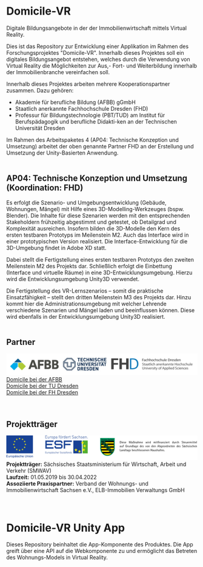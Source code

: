 # Domicile-VR #
Digitale Bildungsangebote in der der Immobilienwirtschaft mittels Virtual Reality.

Dies ist das Repository zur Entwicklung einer Applikation im Rahmen des Forschungsprojektes "Domicile-VR". Innerhalb dieses Projektes soll ein digitales Bildungsangebot entstehen, welches durch die Verwendung von Virtual Reality die Möglichkeiten zur Aus,- Fort- und Weiterbildung innerhalb der Immobilienbranche vereinfachen soll.

Innerhalb dieses Projektes arbeiten mehrere Kooperationspartner zusammen. Dazu gehören:
* Akademie für berufliche Bildung (AFBB) gGmbH
* Staatlich anerkannte Fachhochschule Dresden (FHD)
* Professur für Bildungstechnologie (PBT/TUD) am Institut für Berufspädagogik und berufliche Didakti-ken an der Technischen Universität Dresden

Im Rahmen des Arbeitspaketes 4 (AP04: Technische Konzeption und Umsetzung) arbeitet der oben genannte Partner FHD an der Erstellung und Umsetzung der Unity-Basierten Anwendung.
<br><br>


## AP04: Technische Konzeption und Umsetzung (Koordination: FHD) ##
Es erfolgt die Szenario- und Umgebungsentwicklung (Gebäude, Wohnungen, Mängel) mit Hilfe eines 3D-Modelling-Werkzeuges (bspw. Blender). Die Inhalte für diese Szenarien werden mit den entsprechenden Stakeholdern frühzeitig abgestimmt und getestet, ob Detailgrad und Komplexität ausreichen. Insofern bilden die 3D-Modelle den Kern des ersten testbaren Prototyps im Meilenstein M2. Auch das Interface wird in einer prototypischen Version realisiert. Die Interface-Entwicklung für die 3D-Umgebung findet in Adobe XD statt.

Dabei stellt die Fertigstellung eines ersten testbaren Prototyps den zweiten Meilenstein M2 des Projekts dar. Schließlich erfolgt die Einbettung (Interface und virtuelle Räume) in eine 3D-Entwicklungsumgebung. Hierzu wird die Entwicklungsumgebung Unity3D verwendet.

Die Fertigstellung des VR-Lernszenarios – somit die praktische Einsatzfähigkeit – stellt den dritten Meilenstein M3 des Projekts dar. Hinzu kommt hier die Administrationsumgebung mit welcher Lehrende verschiedene Szenarien und Mängel laden und beeinflussen können. Diese wird ebenfalls in der Entwicklungsumgebung Unity3D realisiert.
<br><br>


## Partner ##
![Logo der Projektpartner - AFBB, TUD und FHD](/resources/publicity/afbb_tud_fhd_logokombi.jpg)<br>
[Domicile bei der AFBB](https://www.afbb.de/de/projekte/domicile-vr.html)<br>
[Domicile bei der TU Dresden](https://tu-dresden.de/mz/forschung/projekte/?fis_type=forschungsprojekt&fis_id=18159)<br>
[Domicile bei der FH Dresden](https://www.fh-dresden.eu/forschung/forschungsprojekte/domicile-vr/)<br>
<br><br>


## Projektträger ##
![Logo des Projektträgers - Sächsisches Staatsministerium für Wirtschaft, Arbeit und Verkehr (SMWAV)](/resources/publicity/SMWA_EFRE-ESF_Sachsen_Logokombi_quer_03.jpg)
**Projektträger:** Sächsisches Staatsministerium für Wirtschaft, Arbeit und Verkehr (SMWAV)<br>
**Laufzeit:** 01.05.2019 bis 30.04.2022<br>
**Assoziierte Praxispartner:** Verband der Wohnungs- und Immobilienwirtschaft Sachsen e.V., ELB-Immobilien Verwaltungs GmbH<br>
<br><br>


# Domicile-VR Unity App #
Dieses Repository beinhaltet die App-Komponente des Produktes. Die App greift über eine API auf die Webkomponente zu und ermöglicht das Betreten des Wohnungs-Models in Virtual Reality.

